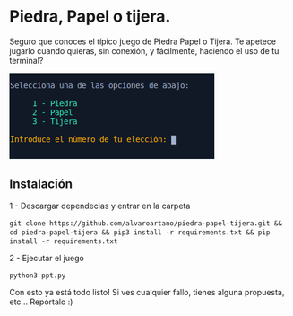 # Piedra, Papel o tijera.
Seguro que conoces el típico juego de Piedra Papel o Tijera. Te apetece jugarlo cuando quieras, sin conexión, y fácilmente, haciendo el uso de tu terminal?

![foto del juego](https://raw.githubusercontent.com/alvaroartano/piedra-papel-tijera/master/screenshot.png)


## Instalación

 1 - Descargar dependecias y entrar en la carpeta
 

    git clone https://github.com/alvaroartano/piedra-papel-tijera.git && cd piedra-papel-tijera && pip3 install -r requirements.txt && pip install -r requirements.txt

2 - Ejecutar el juego

    python3 ppt.py

Con esto ya está todo listo! Si ves cualquier fallo, tienes alguna propuesta, etc... Repórtalo :)
